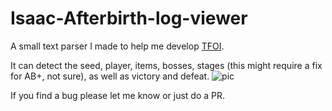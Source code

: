 # Isaac-Afterbirth-log-viewer
A small text parser I made to help me develop [TFOI](https://github.com/espilioto/TFOI).

It can detect the seed, player, items, bosses, stages (this might require a fix for AB+, not sure), as well as victory and defeat.
![pic](https://i.imgur.com/to4j48M.png)

If you find a bug please let me know or just do a PR.
